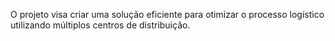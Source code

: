 O projeto visa criar uma solução eficiente para otimizar o processo logístico utilizando múltiplos centros de distribuição.
